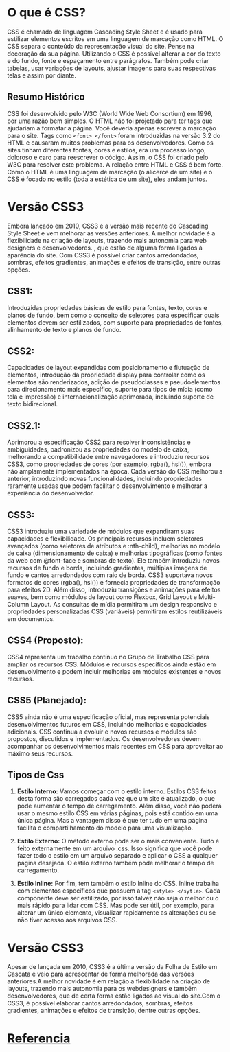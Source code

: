 # O que é CSS?
CSS é chamado de linguagem Cascading Style Sheet e é usado para estilizar elementos escritos em uma linguagem de marcação como HTML. O CSS separa o conteúdo da representação visual do site. Pense  na decoração da sua página. Utilizando o CSS é possível alterar a cor do texto e do fundo, fonte e espaçamento entre parágrafos. Também pode criar tabelas, usar variações de layouts, ajustar imagens para suas respectivas telas e assim por diante.

## Resumo Histórico
CSS foi desenvolvido pelo W3C (World Wide Web Consortium) em 1996, por uma razão bem simples. O HTML não foi projetado para ter tags que ajudariam a formatar a página. Você deveria apenas escrever a marcação para o site. Tags como ``<font> </font>`` foram introduzidas na versão 3.2 do HTML e causaram muitos problemas para os desenvolvedores. Como os sites tinham diferentes fontes, cores e estilos, era um processo longo, doloroso e caro para reescrever o código. Assim, o CSS foi criado pelo W3C para resolver este problema. A relação entre HTML e CSS é bem forte. Como o HTML é uma linguagem de marcação (o alicerce de um site) e o CSS é focado no estilo (toda a estética de um site), eles andam juntos.

# Versão CSS3
Embora lançado em 2010, CSS3 é a versão mais recente do Cascading Style Sheet e vem melhorar as versões anteriores. A melhor novidade é a flexibilidade na criação de layouts, trazendo mais autonomia para web designers e desenvolvedores. , que estão de alguma forma ligados à aparência do site. Com CSS3 é possível criar cantos arredondados, sombras, efeitos gradientes, animações e efeitos de transição, entre outras opções.

## CSS1:
Introduzidas propriedades básicas de estilo para fontes, texto, cores e planos de fundo, bem como o conceito de seletores para especificar quais elementos devem ser estilizados, com suporte para propriedades de fontes, alinhamento de texto e planos de fundo.

## CSS2:
Capacidades de layout expandidas com posicionamento e flutuação de elementos, introdução da propriedade display para controlar como os elementos são renderizados, adição de pseudoclasses e pseudoelementos para direcionamento mais específico, suporte para tipos de mídia (como tela e impressão) e internacionalização aprimorada, incluindo suporte de texto bidirecional.

## CSS2.1:
Aprimorou a especificação CSS2 para resolver inconsistências e ambiguidades, padronizou as propriedades do modelo de caixa, melhorando a compatibilidade entre navegadores e introduziu recursos CSS3, como propriedades de cores (por exemplo, rgba(), hsl()), embora não amplamente implementados na época. Cada versão do CSS melhorou a anterior, introduzindo novas funcionalidades, incluindo propriedades raramente usadas que podem facilitar o desenvolvimento e melhorar a experiência do desenvolvedor.

## CSS3:
CSS3 introduziu uma variedade de módulos que expandiram suas capacidades e flexibilidade. Os principais recursos incluem seletores avançados (como seletores de atributos e :nth-child), melhorias no modelo de caixa (dimensionamento de caixa) e melhorias tipográficas (como fontes da web com @font-face e sombras de texto). Ele também introduziu novos recursos de fundo e borda, incluindo gradientes, múltiplas imagens de fundo e cantos arredondados com raio de borda. CSS3 suportava novos formatos de cores (rgba(), hsl()) e fornecia propriedades de transformação para efeitos 2D. Além disso, introduziu transições e animações para efeitos suaves, bem como módulos de layout como Flexbox, Grid Layout e Multi-Column Layout. As consultas de mídia permitiram um design responsivo e propriedades personalizadas CSS (variáveis) permitiram estilos reutilizáveis ​​em documentos.

## CSS4 (Proposto):
CSS4 representa um trabalho contínuo no Grupo de Trabalho CSS para ampliar os recursos CSS. Módulos e recursos específicos ainda estão em desenvolvimento e podem incluir melhorias em módulos existentes e novos recursos.

## CSS5 (Planejado):
CSS5 ainda não é uma especificação oficial, mas representa potenciais desenvolvimentos futuros em CSS, incluindo melhorias e capacidades adicionais. CSS continua a evoluir e novos recursos e módulos são propostos, discutidos e implementados. Os desenvolvedores devem acompanhar os desenvolvimentos mais recentes em CSS para aproveitar ao máximo seus recursos.

## Tipos de Css

1. **Estilo Interno:** Vamos começar com o estilo interno. Estilos CSS feitos desta forma são carregados cada vez que um site é atualizado, o que pode aumentar o tempo de carregamento. Além disso, você não poderá usar o mesmo estilo CSS em várias páginas, pois está contido em uma única página. Mas a vantagem disso é que ter tudo em uma página facilita o compartilhamento do modelo para uma visualização.

2. **Estilo Externo:** O método externo pode ser o mais conveniente. Tudo é feito externamente em um arquivo .css. Isso significa que você pode fazer todo o estilo em um arquivo separado e aplicar o CSS a qualquer página desejada. O estilo externo também pode melhorar o tempo de carregamento.

3. **Estilo Inline:** Por fim, tem também o estilo Inline do CSS. Inline trabalha com elementos específicos que possuem a tag ``<style> </sytle>``. Cada componente deve ser estilizado, por isso talvez não seja o melhor ou o mais rápido para lidar com CSS. Mas pode ser útil, por exemplo, para alterar um único elemento, visualizar rapidamente as alterações ou se não tiver acesso aos arquivos CSS.

# Versão CSS3
Apesar de lançada em 2010, CSS3 é a última versão da Folha de Estilo em Cascata e veio para acrescentar de forma melhorada das versões anteriores.A melhor novidade é em relação a flexibilidade na criação de layouts, trazendo mais autonomia para os webdesigners e também desenvolvedores, que de certa forma estão ligados ao visual do site.Com o CSS3, é possível elaborar cantos arredondados, sombras, efeitos gradientes, animações e efeitos de transição, dentre outras opções.

# [Referencia](https://www.hostinger.com.br/tutoriais/o-que-e-css-guia-basico-de-css#Estilos_CSS_Interno_Externo_e_Inline)